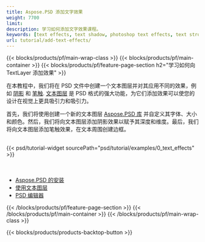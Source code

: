 ```yaml
---
title: Aspose.PSD 添加文字效果
weight: 7700
limit: 
description: 学习如何添加文字效果课程。
keywords: [text effects, text shadow, photoshop text effects, text stroke, open photoshop file, psd file export, text effect psd]
url: tutorial/add-text-effects/
---
```


{{< blocks/products/pf/main-wrap-class >}}
{{< blocks/products/pf/main-container >}}
{{< blocks/products/pf/feature-page-section h2="学习如何向 TextLayer 添加效果" >}}


<a href="LINK">
</a>
<p>
在本教程中，我们将在 PSD 文件中创建一个文本图层并对其应用不同的效果，例如 <a href="https://docs.aspose.com/psd/net/shadow-effects-in-psd-file/">阴影</a> 和 <a href="https://docs.aspose.com/psd/net/stroke-effect-with-color-fill/">笔触</a>. <a href="https://reference.aspose.com/psd/net/aspose.psd.fileformats.psd.layers/textlayer/">文本图层</a> 是 PSD 格式的强大功能，为它们添加效果可以使您的设计在视觉上更具吸引力和吸引力。
</p>

<p>
首先，我们将使用创建一个新的文本图层 <a href="https://www.nuget.org/packages/Aspose.PSD">Aspose.PSD 库</a> 并自定义其字体、大小和颜色。然后，我们将向文本图层添加阴影效果以赋予其深度和维度。最后，我们将向文本图层添加笔触效果，在文本周围创建边框。
</p>

<br />
{{< psd/tutorial-widget sourcePath="psd/tutorial/examples/0_text_effects" >}}
<br />

<br />
<br />
<div class="code-sample">
    <ul class="link-list">
        <li class="link-item"><a href="https://docs.aspose.com/psd/net/installation/">Aspose.PSD 的安装</a></li>
        <li class="link-item"><a href="https://docs.aspose.com/psd/net/working-with-text-layers/">使用文本图层</a></li>
        <li class="link-item"><a href="https://products.aspose.app/psd/editor/">PSD 编辑器</a></li>
    </ul>
</div>

{{< /blocks/products/pf/feature-page-section >}}
{{< /blocks/products/pf/main-container >}}
{{< /blocks/products/pf/main-wrap-class >}}

{{< blocks/products/products-backtop-button >}}

